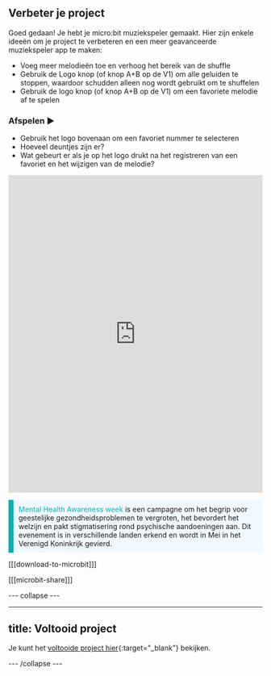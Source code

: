 ## Verbeter je project

Goed gedaan! Je hebt je micro:bit muziekspeler gemaakt. Hier zijn enkele ideeën om je project te verbeteren en een meer geavanceerde muziekspeler app te maken:

+ Voeg meer melodieën toe en verhoog het bereik van de shuffle
+ Gebruik de Logo knop (of knop A+B op de V1) om alle geluiden te stoppen, waardoor schudden alleen nog wordt gebruikt om te shuffelen
+ Gebruik de logo knop (of knop A+B op de V1) om een favoriete melodie af te spelen

### Afspelen ▶️

+ Gebruik het logo bovenaan om een favoriet nummer te selecteren
+ Hoeveel deuntjes zijn er?
+ Wat gebeurt er als je op het logo drukt na het registreren van een favoriet en het wijzigen van de melodie?

<div style="position:relative;height:0;padding-bottom:125%;overflow:hidden;"><iframe style="position:absolute;top:0;left:0;width:100%;height:100%;" src="https://makecode.microbit.org/---run?id=_0HqXVg8uq7rA" allowfullscreen="allowfullscreen" sandbox="allow-popups allow-forms allow-scripts allow-same-origin" frameborder="0"></iframe></div>

<div>
<p style="border-left: solid; border-width:10px; border-color: #0faeb0; background-color: aliceblue; padding: 10px;">
 <span style="color: #0faeb0">Mental Health Awareness week</span> is een campagne om het begrip voor geestelijke gezondheidsproblemen te vergroten, het bevordert het welzijn en pakt stigmatisering rond psychische aandoeningen aan. Dit evenement is in verschillende landen erkend en wordt in Mei in het Verenigd Koninkrijk gevierd.
</p>
</div>

[[[download-to-microbit]]]

[[[microbit-share]]]

--- collapse ---

---
title: Voltooid project
---

Je kunt het [voltooide project hier](https://makecode.microbit.org/_5bFMMXWwjL6W){:target="_blank"} bekijken.

--- /collapse ---
